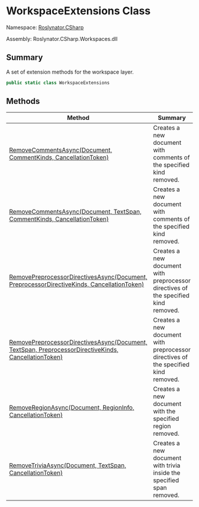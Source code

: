 # WorkspaceExtensions Class

Namespace: [Roslynator.CSharp](../README.md)

Assembly: Roslynator\.CSharp\.Workspaces\.dll

## Summary

A set of extension methods for the workspace layer\.

```csharp
public static class WorkspaceExtensions
```


## Methods

| Method | Summary |
| ------ | ------- |
| [RemoveCommentsAsync(Document, CommentKinds, CancellationToken)](RemoveCommentsAsync/README.md) | Creates a new document with comments of the specified kind removed\. |
| [RemoveCommentsAsync(Document, TextSpan, CommentKinds, CancellationToken)](RemoveCommentsAsync/README.md) | Creates a new document with comments of the specified kind removed\. |
| [RemovePreprocessorDirectivesAsync(Document, PreprocessorDirectiveKinds, CancellationToken)](RemovePreprocessorDirectivesAsync/README.md) | Creates a new document with preprocessor directives of the specified kind removed\. |
| [RemovePreprocessorDirectivesAsync(Document, TextSpan, PreprocessorDirectiveKinds, CancellationToken)](RemovePreprocessorDirectivesAsync/README.md) | Creates a new document with preprocessor directives of the specified kind removed\. |
| [RemoveRegionAsync(Document, RegionInfo, CancellationToken)](RemoveRegionAsync/README.md) | Creates a new document with the specified region removed\. |
| [RemoveTriviaAsync(Document, TextSpan, CancellationToken)](RemoveTriviaAsync/README.md) | Creates a new document with trivia inside the specified span removed\. |

